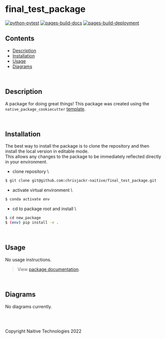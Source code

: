 # final_test_package

[![python-pytest](https://github.com/chrisjackr-naitive/final_test_package/actions/workflows/python-test.yml/badge.svg)](https://github.com/chrisjackr-naitive/final_test_package/actions/workflows/python-test.yml) [![pages-build-docs](https://github.com/chrisjackr-naitive/final_test_package/actions/workflows/pages-build-docs.yml/badge.svg)](https://github.com/chrisjackr-naitive/final_test_package/actions/workflows/pages-build-docs.yml) [![pages-build-deployment](https://github.com/chrisjackr-naitive/final_test_package/actions/workflows/pages/pages-build-deployment/badge.svg?branch=gh-pages)](https://github.com/chrisjackr-naitive/final_test_package/actions/workflows/pages/pages-build-deployment)

## Contents
- [Description](#description)
- [Installation](#installation)
- [Usage](#usage)
- [Diagrams](#diagrams)

<br>

## Description
A package for doing great things!
This package was created using the `native_package_cookiecutter` [template](https://github.com/chrisjackr-naitive/package_template).

<br>

## Installation
The best way to install the package is to clone the repository and then install the local version in editable mode.\
This allows any changes to the package to be immediately reflected directly in your environment.

* clone repository \\

```bash
$ git clone git@github.com:chrisjackr-naitive/final_test_package.git
```

* activate virtual environment \\

```bash
$ conda activate env
```

* cd to package root and install \\

```bash
$ cd new_package
$ (env) pip install -e .
```

<br>

## Usage
No usage instructions.
> View <a href=https://chrisjackr-naitive.github.io/final_test_package/index.html>package documentation</a>.

<br>

## Diagrams
No diagrams currently.

<br>
<br>

Copyright Naitive Technologies 2022
